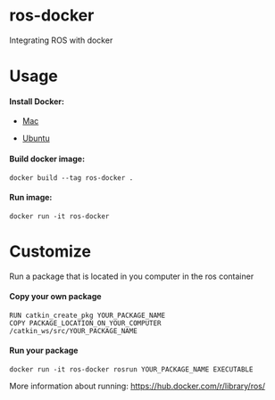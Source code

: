 # ros-docker
Integrating ROS with docker

# Usage

#### Install Docker:

  - [Mac](https://docs.docker.com/docker-for-mac/install/#install-and-run-docker-for-mac)

  - [Ubuntu](https://docs.docker.com/install/linux/docker-ce/ubuntu/)

#### Build docker image:

```docker build --tag ros-docker . ```

#### Run image:

```docker run -it ros-docker```

# Customize

Run a package that is located in you computer in the ros container

#### Copy your own package
```
RUN catkin_create_pkg YOUR_PACKAGE_NAME
COPY PACKAGE_LOCATION_ON_YOUR_COMPUTER /catkin_ws/src/YOUR_PACKAGE_NAME
```

#### Run your package

```
docker run -it ros-docker rosrun YOUR_PACKAGE_NAME EXECUTABLE
```

More information about running: https://hub.docker.com/r/library/ros/

